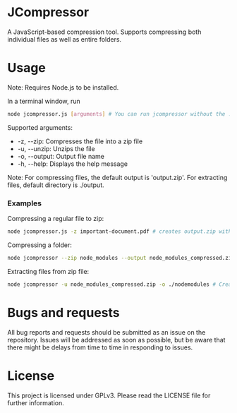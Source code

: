 # JCompressor
A JavaScript-based compression tool. Supports compressing both individual files as well as entire folders.

# Usage
Note: Requires Node.js to be installed. 

In a terminal window, run 
``` bash
node jcompressor.js [arguments] # You can run jcompressor without the .js extension too. Both work!
```

Supported arguments:
* -z, --zip: Compresses the file into a zip file
* -u, --unzip: Unzips the file
* -o, --output: Output file name
* -h, --help: Displays the help message

Note: For compressing files, the default output is 'output.zip'. For extracting files, default directory is ./output.

### Examples
Compressing a regular file to zip:
``` bash
node jcompressor.js -z important-document.pdf # creates output.zip with document in it
```
Compressing a folder:
``` bash
node jcompressor --zip node_modules --output node_modules_compressed.zip # creates node_modules_compressed.zip and adds the files in the folder (including subfolders.)
```
Extracting files from zip file:
``` bash
node jcompressor -u node_modules_compressed.zip -o ./nodemodules # Creates a new folder 'nodemodules' and extracts the files to that folder.
```

# Bugs and requests
All bug reports and requests should be submitted as an issue on the repository.
Issues will be addressed as soon as possible, but be aware that there might be delays from time to time in responding to issues.


# License
This project is licensed under GPLv3. Please read the LICENSE file for further information.